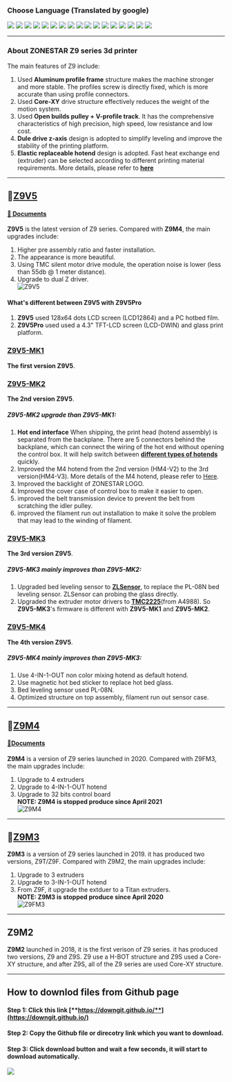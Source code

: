 ### Choose Language (Translated by google)
[![](./lanpic/ES.png)](https://github-com.translate.goog/ZONESTAR3D/Z9?_x_tr_sl=en&_x_tr_tl=es)
[![](./lanpic/FR.png)](https://github-com.translate.goog/ZONESTAR3D/Z9?_x_tr_sl=en&_x_tr_tl=fr)
[![](./lanpic/PT.png)](https://github-com.translate.goog/ZONESTAR3D/Z9?_x_tr_sl=en&_x_tr_tl=pt)
[![](./lanpic/DE.png)](https://github-com.translate.goog/ZONESTAR3D/Z9?_x_tr_sl=en&_x_tr_tl=de)
[![](./lanpic/IT.png)](https://github-com.translate.goog/ZONESTAR3D/Z9?_x_tr_sl=en&_x_tr_tl=it)
[![](./lanpic/PL.png)](https://github-com.translate.goog/ZONESTAR3D/Z9?_x_tr_sl=en&_x_tr_tl=pl)
[![](./lanpic/RU.png)](https://github-com.translate.goog/ZONESTAR3D/Z9?_x_tr_sl=en&_x_tr_tl=ru)
[![](./lanpic/GR.png)](https://github-com.translate.goog/ZONESTAR3D/Z9?_x_tr_sl=en&_x_tr_tl=el)
[![](./lanpic/JP.png)](https://github-com.translate.goog/ZONESTAR3D/Z9?_x_tr_sl=en&_x_tr_tl=ja)
[![](./lanpic/KR.png)](https://github-com.translate.goog/ZONESTAR3D/Z9?_x_tr_sl=en&_x_tr_tl=ko)
[![](./lanpic/ID.png)](https://github-com.translate.goog/ZONESTAR3D/Z9?_x_tr_sl=en&_x_tr_tl=id)
[![](./lanpic/TH.png)](https://github-com.translate.goog/ZONESTAR3D/Z9?_x_tr_sl=en&_x_tr_tl=th)
[![](./lanpic/VN.png)](https://github-com.translate.goog/ZONESTAR3D/Z9?_x_tr_sl=en&_x_tr_tl=vi)
[![](./lanpic/IL.png)](https://github-com.translate.goog/ZONESTAR3D/Z9?_x_tr_sl=en&_x_tr_tl=iw)
[![](./lanpic/SA.png)](https://github-com.translate.goog/ZONESTAR3D/Z9?_x_tr_sl=en&_x_tr_tl=ar)
[![](./lanpic/TR.png)](https://github-com.translate.goog/ZONESTAR3D/Z9?_x_tr_sl=en&_x_tr_tl=tr)
[![](./lanpic/CN.png)](https://github-com.translate.goog/ZONESTAR3D/Z9?_x_tr_sl=en&_x_tr_tl=zh-CN)

----
### About ZONESTAR Z9 series 3d printer
The main features of Z9 include:  
1. Used **Aluminum profile frame** structure makes the machine  stronger and more stable. The profiles screw is directly fixed, which is more accurate than using profile connectors.  
2. Used **Core-XY** drive structure effectively reduces the weight of the motion system.
3. Used **Open builds pulley + V-profile track**. It has the comprehensive characteristics of high precision, high speed, low resistance and low cost.  
4. **Dule drive z-axis** design is adopted to simplify leveling and improve the stability of the printing platform.  
5. **Elastic replaceable hotend** design is adopted. Fast heat exchange end (extruder) can be selected according to different printing material requirements.   More details, please refer to [**here**](https://github.com/ZONESTAR3D/Upgrade-kit-guide/tree/main/HOTEND)

----
## :file_folder:[Z9V5](./Z9V5.jpg)
#### [:book: Documents](./Z9V5/readme.md)
**Z9V5** is the latest version of Z9 series. Compared with **Z9M4**, the main upgrades include:  
1. Higher pre assembly ratio and faster installation.  
2. The appearance is more beautiful.  
3. Using TMC silent motor drive module, the operation noise is lower (less than 55db @ 1 meter distance).  
4. Upgrade to dual Z driver.  
![Z9V5](Z9V5.jpg)
#### What's different between Z9V5 with Z9V5Pro    
1. **Z9V5** used 128x64 dots LCD screen (LCD12864) and a PC hotbed film.  
2. **Z9V5Pro** used used a 4.3" TFT-LCD screen (LCD-DWIN) and glass print platform.
  
### [Z9V5-MK1](https://github.com/ZONESTAR3D/Z9/tree/main/Z9V5/Z9V5-MK1) 
**The first version Z9V5**.   
### [Z9V5-MK2](https://github.com/ZONESTAR3D/Z9/tree/main/Z9V5/Z9V5-MK2)
**The 2nd version Z9V5**.   
##### Z9V5-MK2 upgrade than Z9V5-MK1:  
1. **Hot end interface** When shipping, the print head (hotend assembly) is separated from the backplane. There are 5 connectors behind the backplane, which can connect the wiring of the hot end without opening the control box. It will help switch between [**different types of hotends**](https://github.com/ZONESTAR3D/Upgrade-kit-guide/tree/main/HOTEND) quickly.  
2. Improved the M4 hotend from the 2nd version (HM4-V2) to the 3rd version(HM4-V3). More details of the M4 hotend, please refer to [Here](https://github.com/ZONESTAR3D/Upgrade-kit-guide/tree/main/HOTEND/M4%20%204-IN-1-OUT%20Mixing%20Color%20Hotend).  
3. Improved the backlight of ZONESTAR LOGO.  
4. Improved the cover case of control box to make it easier to open.  
5. improved the belt transmission device to prevent the belt from scratching the idler pulley.  
6. improved the filament run out installation to make it solve the problem that may lead to the winding of filament.    
    
### [Z9V5-MK3](https://github.com/ZONESTAR3D/Z9/tree/main/Z9V5/Z9V5-MK3)
**The 3rd version Z9V5**.    
##### **Z9V5-MK3 mainly improves than Z9V5-MK2**:  
1. Upgraded bed leveling sensor to [**ZLSensor**](https://aliexpress.com/item/1005002865311470.html), to replace the PL-08N bed leveling sensor. ZLSensor can probing the glass directly.  
2. Upgraded the extruder motor drivers to [**TMC2225**](https://aliexpress.com/item/1005003270721219.html)(from A4988). So **Z9V5-MK3**'s firmware is different with **Z9V5-MK1** and **Z9V5-MK2**.  

### [Z9V5-MK4](https://github.com/ZONESTAR3D/Z9/tree/main/Z9V5/Z9V5-MK4)
**The 4th version Z9V5**.    
##### **Z9V5-MK4 mainly improves than Z9V5-MK3**:  
1. Use 4-IN-1-OUT non color mixing hotend as default hotend.
2. Use magnetic hot bed sticker to replace hot bed glass.
3. Bed leveling sensor used PL-08N.
4. Optimized structure on top assembly, filament run out sensor case.

----
## :file_folder:[Z9M4](./Z9M4/) 
#### [:book:Documents](./Z9M4/readme.md)    
**Z9M4** is a version of Z9 series launched in 2020. Compared with Z9FM3, the main upgrades include:  
1. Upgrade to 4 extruders  
2. Upgrade to 4-IN-1-OUT hotend  
3. Upgrade to 32 bits control board  
**NOTE: Z9M4 is stopped produce since April 2021**  
![Z9M4](Z9M4.jpg)

----
## :file_folder:[Z9M3](./Z9M4/)  
**Z9M3** is a version of Z9 series launched in 2019.  it has produced two versions, Z9T/Z9F. Compared with Z9M2, the main upgrades include:  
1. Upgrade to 3 extruders  
2. Upgrade to 3-IN-1-OUT hotend  
3. From Z9F, it upgrade the extduer to a Titan extruders.  
**NOTE: Z9M3 is stopped produce since April 2020**  
![Z9FM3](Z9M3.jpg)  

----
## Z9M2 
**Z9M2** launched in 2018, it is the first verison of Z9 series. it has produced two versions, Z9 and Z9S. Z9 use a H-BOT structure and Z9S used a Core-XY structure, and after Z9S, all of the Z9 series are used Core-XY structure.

------
## How to downlod files from Github page
#### Step 1: Click this link [**https://downgit.github.io/**](https://downgit.github.io/) 
#### Step 2: Copy the Github file or direcotry link which you want to download.
#### Step 3: Click download button and wait a few seconds, it will start to download automatically. 
![](https://github.com/ZONESTAR3D/Document-and-User-Guide/blob/master/download.gif)   




 


